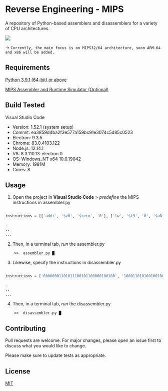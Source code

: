 # Reverse Engineering - MIPS

A repository of Python-based assemblers and disassemblers for a variety of CPU architectures.

![](https://github.com/sabneet95/Reverse-Engineering/blob/master/output.jpg)

→ `Currently, the main focus is on MIPS32/64 architecture, soon ARM-64 and x86 will be added.`

## Requirements

[Python 3.9.1 (64-bit) or above](https://www.python.org/downloads/)

[MIPS Assembler and Runtime Simulator (Optional)](https://courses.missouristate.edu/KenVollmar/MARS/)

## Build Tested

Visual Studio Code
* Version: 1.52.1 (system setup)
* Commit: ea3859d4ba2f3e577a159bc91e3074c5d85c0523
* Electron: 9.3.5
* Chrome: 83.0.4103.122
* Node.js: 12.14.1
* V8: 8.3.110.13-electron.0
* OS: Windows_NT x64 10.0.19042
* Memory: 1981M
* Cores: 8

## Usage

1)	Open the project in **Visual Studio Code** > _predefine_ the MIPS instructions in assembler.py

```python

instructions = [['addi', '$v0', '$zero', '0'], ['lw', '$t9', '0', '$a0']]

.
..
...

```

2)	Then, in a terminal tab, _run_ the assembler.py

```
    >>  assembler.py █
```

3)	Likewise, specify the instructions in disassembler.py

```python

instructions = ['00000001101011100101100000100100', '10001101010010010000000000001000']

.
..
...

```

4)	Then, in a terminal tab, _run_ the disassembler.py

```
    >>  disassembler.py █
```

## Contributing

Pull requests are welcome. For major changes, please open an issue first to discuss what you would like to change.

Please make sure to update tests as appropriate.


## License
[MIT](https://choosealicense.com/licenses/mit/)
